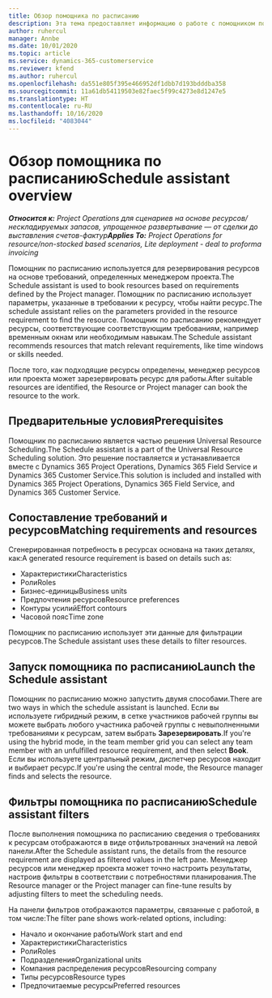 ```yaml
---
title: Обзор помощника по расписанию
description: Эта тема предоставляет информацию о работе с помощником по расписанию для резервирования ресурсов.
author: ruhercul
manager: Annbe
ms.date: 10/01/2020
ms.topic: article
ms.service: dynamics-365-customerservice
ms.reviewer: kfend
ms.author: ruhercul
ms.openlocfilehash: da551e805f395e466952df1dbb7d193bdddba358
ms.sourcegitcommit: 11a61db54119503e82faec5f99c4273e8d1247e5
ms.translationtype: HT
ms.contentlocale: ru-RU
ms.lasthandoff: 10/16/2020
ms.locfileid: "4083044"
---
```

# <a name="schedule-assistant-overview"></a><span data-ttu-id="7570f-103">Обзор помощника по расписанию</span><span class="sxs-lookup"><span data-stu-id="7570f-103">Schedule assistant overview</span></span>

<span data-ttu-id="7570f-104">_**Относится к:** Project Operations для сценариев на основе ресурсов/нескладируемых запасов, упрощенное развертывание — от сделки до выставления счетов-фактур_</span><span class="sxs-lookup"><span data-stu-id="7570f-104">_**Applies To:** Project Operations for resource/non-stocked based scenarios, Lite deployment - deal to proforma invoicing_</span></span>

<span data-ttu-id="7570f-105">Помощник по расписанию используется для резервирования ресурсов на основе требований, определенных менеджером проекта.</span><span class="sxs-lookup"><span data-stu-id="7570f-105">The Schedule assistant is used to book resources based on requirements defined by the Project manager.</span></span> <span data-ttu-id="7570f-106">Помощник по расписанию использует параметры, указанные в требовании к ресурсу, чтобы найти ресурс.</span><span class="sxs-lookup"><span data-stu-id="7570f-106">The schedule assistant relies on the parameters provided in the resource requirement to find the resource.</span></span> <span data-ttu-id="7570f-107">Помощник по расписанию рекомендует ресурсы, соответствующие соответствующим требованиям, например временным окнам или необходимым навыкам.</span><span class="sxs-lookup"><span data-stu-id="7570f-107">The Schedule assistant recommends resources that match relevant requirements, like time windows or skills needed.</span></span>

<span data-ttu-id="7570f-108">После того, как подходящие ресурсы определены, менеджер ресурсов или проекта может зарезервировать ресурс для работы.</span><span class="sxs-lookup"><span data-stu-id="7570f-108">After suitable resources are identified, the Resource or Project manager can book the resource to the work.</span></span>

## <a name="prerequisites"></a><span data-ttu-id="7570f-109">Предварительные условия</span><span class="sxs-lookup"><span data-stu-id="7570f-109">Prerequisites</span></span>

<span data-ttu-id="7570f-110">Помощник по расписанию является частью решения Universal Resource Scheduling.</span><span class="sxs-lookup"><span data-stu-id="7570f-110">The Schedule assistant is a part of the Universal Resource Scheduling solution.</span></span> <span data-ttu-id="7570f-111">Это решение поставляется и устанавливается вместе с Dynamics 365 Project Operations, Dynamics 365 Field Service и Dynamics 365 Customer Service.</span><span class="sxs-lookup"><span data-stu-id="7570f-111">This solution is included and installed with Dynamics 365 Project Operations, Dynamics 365 Field Service, and Dynamics 365 Customer Service.</span></span>

## <a name="matching-requirements-and-resources"></a><span data-ttu-id="7570f-112">Сопоставление требований и ресурсов</span><span class="sxs-lookup"><span data-stu-id="7570f-112">Matching requirements and resources</span></span>

<span data-ttu-id="7570f-113">Сгенерированная потребность в ресурсах основана на таких деталях, как:</span><span class="sxs-lookup"><span data-stu-id="7570f-113">A generated resource requirement is based on details such as:</span></span>

-   <span data-ttu-id="7570f-114">Характеристики</span><span class="sxs-lookup"><span data-stu-id="7570f-114">Characteristics</span></span>
-   <span data-ttu-id="7570f-115">Роли</span><span class="sxs-lookup"><span data-stu-id="7570f-115">Roles</span></span>
-   <span data-ttu-id="7570f-116">Бизнес-единицы</span><span class="sxs-lookup"><span data-stu-id="7570f-116">Business units</span></span>
-   <span data-ttu-id="7570f-117">Предпочтения ресурсов</span><span class="sxs-lookup"><span data-stu-id="7570f-117">Resource preferences</span></span>
-   <span data-ttu-id="7570f-118">Контуры усилий</span><span class="sxs-lookup"><span data-stu-id="7570f-118">Effort contours</span></span>
-   <span data-ttu-id="7570f-119">Часовой пояс</span><span class="sxs-lookup"><span data-stu-id="7570f-119">Time zone</span></span>

<span data-ttu-id="7570f-120">Помощник по расписанию использует эти данные для фильтрации ресурсов.</span><span class="sxs-lookup"><span data-stu-id="7570f-120">The Schedule assistant uses these details to filter resources.</span></span>

## <a name="launch-the-schedule-assistant"></a><span data-ttu-id="7570f-121">Запуск помощника по расписанию</span><span class="sxs-lookup"><span data-stu-id="7570f-121">Launch the Schedule assistant</span></span>

<span data-ttu-id="7570f-122">Помощник по расписанию можно запустить двумя способами.</span><span class="sxs-lookup"><span data-stu-id="7570f-122">There are two ways in which the schedule assistant is launched.</span></span> <span data-ttu-id="7570f-123">Если вы используете гибридный режим, в сетке участников рабочей группы вы можете выбрать любого участника рабочей группы с невыполненными требованиями к ресурсам, затем выбрать **Зарезервировать**.</span><span class="sxs-lookup"><span data-stu-id="7570f-123">If you're using the hybrid mode, in the team member grid you can select any team member with an unfulfilled resource requirement, and then select **Book**.</span></span> <span data-ttu-id="7570f-124">Если вы используете центральный режим, диспетчер ресурсов находит и выбирает ресурс.</span><span class="sxs-lookup"><span data-stu-id="7570f-124">If you're using the central mode, the Resource manager finds and selects the resource.</span></span>

## <a name="schedule-assistant-filters"></a><span data-ttu-id="7570f-125">Фильтры помощника по расписанию</span><span class="sxs-lookup"><span data-stu-id="7570f-125">Schedule assistant filters</span></span>

<span data-ttu-id="7570f-126">После выполнения помощника по расписанию сведения о требованиях к ресурсам отображаются в виде отфильтрованных значений на левой панели.</span><span class="sxs-lookup"><span data-stu-id="7570f-126">After the Schedule assistant runs, the details from the resource requirement are displayed as filtered values in the left pane.</span></span> <span data-ttu-id="7570f-127">Менеджер ресурсов или менеджер проекта может точно настроить результаты, настроив фильтры в соответствии с потребностями планирования.</span><span class="sxs-lookup"><span data-stu-id="7570f-127">The Resource manager or the Project manager can fine-tune results by adjusting filters to meet the scheduling needs.</span></span>

<span data-ttu-id="7570f-128">На панели фильтров отображаются параметры, связанные с работой, в том числе:</span><span class="sxs-lookup"><span data-stu-id="7570f-128">The filter pane shows work-related options, including:</span></span>

-   <span data-ttu-id="7570f-129">Начало и окончание работы</span><span class="sxs-lookup"><span data-stu-id="7570f-129">Work start and end</span></span>
-   <span data-ttu-id="7570f-130">Характеристики</span><span class="sxs-lookup"><span data-stu-id="7570f-130">Characteristics</span></span>
-   <span data-ttu-id="7570f-131">Роли</span><span class="sxs-lookup"><span data-stu-id="7570f-131">Roles</span></span>
-   <span data-ttu-id="7570f-132">Подразделения</span><span class="sxs-lookup"><span data-stu-id="7570f-132">Organizational units</span></span>
-   <span data-ttu-id="7570f-133">Компания распределения ресурсов</span><span class="sxs-lookup"><span data-stu-id="7570f-133">Resourcing company</span></span>
-   <span data-ttu-id="7570f-134">Типы ресурсов</span><span class="sxs-lookup"><span data-stu-id="7570f-134">Resource types</span></span>
-   <span data-ttu-id="7570f-135">Предпочитаемые ресурсы</span><span class="sxs-lookup"><span data-stu-id="7570f-135">Preferred resources</span></span>
